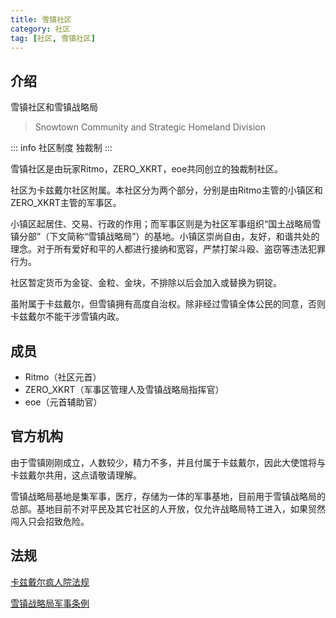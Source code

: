 ```yaml
---
title: 雪镇社区
category: 社区
tag: [社区, 雪镇社区]
---
```


## 介绍

雪镇社区和雪镇战略局
> Snowtown Community and Strategic Homeland Division

::: info 社区制度
独裁制
:::

雪镇社区是由玩家Ritmo，ZERO_XKRT，eoe共同创立的独裁制社区。

社区为卡兹戴尔社区附属。本社区分为两个部分，分别是由Ritmo主管的小镇区和ZERO_XKRT主管的军事区。

小镇区起居住、交易、行政的作用；而军事区则是为社区军事组织“国土战略局雪镇分部”（下文简称“雪镇战略局”）的基地。小镇区崇尚自由，友好，和谐共处的理念。对于所有爱好和平的人都进行接纳和宽容，严禁打架斗殴、盗窃等违法犯罪行为。

社区暂定货币为金锭、金粒、金块，不排除以后会加入或替换为铜锭。

虽附属于卡兹戴尔，但雪镇拥有高度自治权。除非经过雪镇全体公民的同意，否则卡兹戴尔不能干涉雪镇内政。

## 成员

- Ritmo（社区元首）
- ZERO_XKRT（军事区管理人及雪镇战略局指挥官）
- eoe（元首辅助官）

## 官方机构

由于雪镇刚刚成立，人数较少，精力不多，并且付属于卡兹戴尔，因此大使馆将与卡兹戴尔共用，这点请敬请理解。

雪镇战略局基地是集军事，医疗，存储为一体的军事基地，目前用于雪镇战略局的总部。基地目前不对平民及其它社区的人开放，仅允许战略局特工进入，如果贸然闯入只会招致危险。


## 法规

[卡兹戴尔疯人院法规](../law/kfc.md)

[雪镇战略局军事条例](../law/shd-st.md)